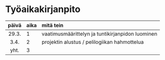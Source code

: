 # Työaikakirjanpito

| päivä | aika | mitä tein  |
| :----:|:-----| :-----|
| 29.3. | 1    | vaatimusmäärittelyn ja tuntikirjanpidon luominen |
| 3.4.	| 2    | projektin alustus / pelilogiikan hahmottelua |
| yht.	| 3    | |
